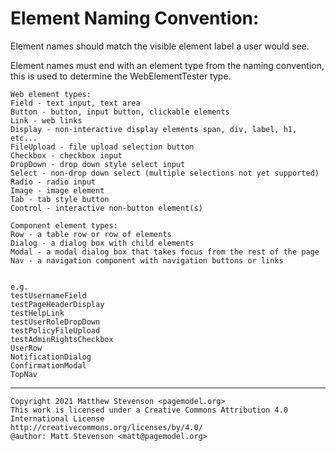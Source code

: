# Element Naming Convention:
Element names should match the visible element label a user would see.

Element names must end with an element type from the naming convention, this is used to determine the WebElementTester type.
```
Web element types:
Field - text input, text area
Button - button, input button, clickable elements
Link - web links
Display - non-interactive display elements span, div, label, h1, etc...
FileUpload - file upload selection button
Checkbox - checkbox input
DropDown - drop down style select input
Select - non-drop down select (multiple selections not yet supported)
Radio - radio input
Image - image element
Tab - tab style button
Control - interactive non-button element(s)

Component element types:
Row - a table row or row of elements
Dialog - a dialog box with child elements
Modal - a modal dialog box that takes focus from the rest of the page
Nav - a navigation component with navigation buttons or links


e.g.
testUsernameField
testPageHeaderDisplay
testHelpLink
testUserRoleDropDown
testPolicyFileUpload
testAdminRightsCheckbox
UserRow
NotificationDialog
ConfirmationModal
TopNav
```
---
```
Copyright 2021 Matthew Stevenson <pagemodel.org>
This work is licensed under a Creative Commons Attribution 4.0 International License
http://creativecommons.org/licenses/by/4.0/
@author: Matt Stevenson <matt@pagemodel.org>
```